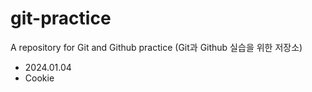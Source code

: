 # git-practice
A repository for Git and Github practice (Git과 Github 실습을 위한 저장소)

- 2024.01.04
- Cookie
